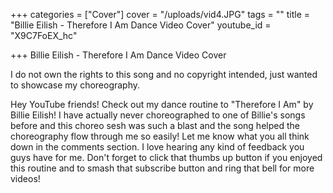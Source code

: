 +++
categories = ["Cover"]
cover = "/uploads/vid4.JPG"
tags = ""
title = "Billie Eilish - Therefore I Am Dance Video Cover"
youtube_id = "X9C7FoEX_hc"

+++
Billie Eilish - Therefore I Am Dance Video Cover

I do not own the rights to this song and no copyright intended, just wanted to showcase my choreography.

Hey YouTube friends! Check out my dance routine to "Therefore I Am" by Billie Eilish! I have actually never choreographed to one of Billie's songs before and this choreo sesh was such a blast and the song helped the choreography flow through me so easily! Let me know what you all think down in the comments section. I love hearing any kind of feedback you guys have for me. Don't forget to click that thumbs up button if you enjoyed this routine and to smash that subscribe button and ring that bell for more videos!